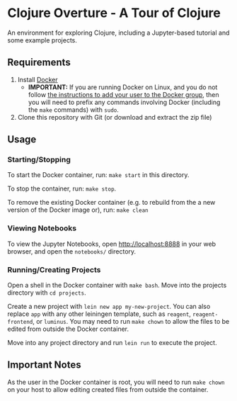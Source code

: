 # Clojure Overture - A Tour of Clojure

An environment for exploring Clojure, including a Jupyter-based
tutorial and some example projects.

## Requirements

1. Install [Docker](https://docs.docker.com/install/)
   * **IMPORTANT:** If you are running Docker on Linux, and you do not
     follow [the instructions to add your user to the Docker
     group](https://docs.docker.com/install/linux/linux-postinstall/#manage-docker-as-a-non-root-user),
     then you will need to prefix any commands involving Docker
     (including the `make` commands) with `sudo`.
2. Clone this repository with Git (or download and extract the zip file)

## Usage

### Starting/Stopping

To start the Docker container, run: `make start` in this directory.

To stop the container, run: `make stop`.

To remove the existing Docker container (e.g. to rebuild from the a
new version of the Docker image or), run: `make clean`

### Viewing Notebooks

To view the Jupyter Notebooks, open
[http://localhost:8888](http://localhost:8888) in your web browser,
and open the `notebooks/` directory.

### Running/Creating Projects

Open a shell in the Docker container with `make bash`. Move into the
projects directory with `cd projects`.

Create a new project with `lein new app my-new-project`. You can also
replace `app` with any other leiningen template, such as `reagent`,
`reagent-frontend`, or `luminus`. You may need to run `make chown` to
allow the files to be edited from outside the Docker container.

Move into any project directory and run `lein run` to execute the
project.

## Important Notes

As the user in the Docker container is root, you will need to run
`make chown` on your host to allow editing created files from outside
the container.
